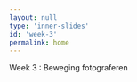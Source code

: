 ```yaml
---
layout: null
type: 'inner-slides'
id: 'week-3'
permalink: home
---
```



<div class="text-standard">
    Week 3 : Beweging fotograferen
    <br><br>
</div>